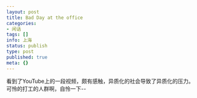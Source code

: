 ```yaml
---
layout: post
title: Bad Day at the office
categories:
- 闲话
tags: []
info: 上海
status: publish
type: post
published: true
meta: {}
---
```


看到了YouTube上的一段视频，颇有感触，异质化的社会导致了异质化的压力。可怜的打工的人群啊，自怜一下--

